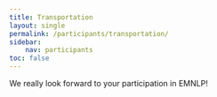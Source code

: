 ```yaml
---
title: Transportation
layout: single
permalink: /participants/transportation/
sidebar:
    nav: participants
toc: false
---
```


We really look forward to your participation in EMNLP!


